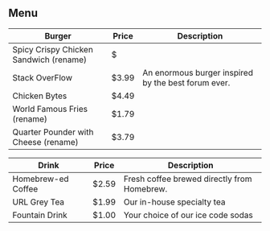 ## Menu

| Burger | Price | Description |
| - | - | - |
| Spicy Crispy Chicken Sandwich (rename) | $ |  |
| Stack OverFlow | $3.99 | An enormous burger inspired by the best forum ever. |
| Chicken Bytes | $4.49 |  |
| World Famous Fries (rename) | $1.79 |  |
| Quarter Pounder with Cheese (rename) | $3.79 |  |

| Drink | Price | Description |
| - | - | - |
| Homebrew-ed Coffee | $2.59 | Fresh coffee brewed directly from Homebrew.  |
| URL Grey Tea | $1.99 | Our in-house specialty tea  |
| Fountain Drink | $1.00 | Your choice of our ice code sodas |